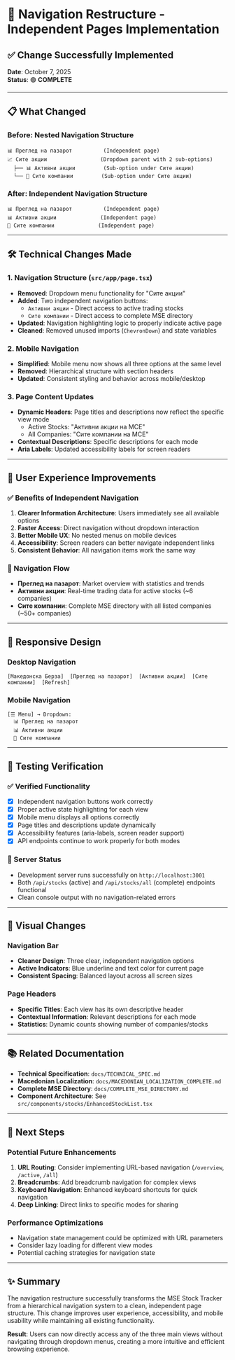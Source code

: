 # 🧭 Navigation Restructure - Independent Pages Implementation

## ✅ **Change Successfully Implemented**

**Date**: October 7, 2025  
**Status**: 🟢 **COMPLETE**

---

## 📋 **What Changed**

### **Before: Nested Navigation Structure**
```
📊 Преглед на пазарот          (Independent page)
📈 Сите акции                 (Dropdown parent with 2 sub-options)
  ├── 📊 Активни акции         (Sub-option under Сите акции)
  └── 🏢 Сите компании         (Sub-option under Сите акции)
```

### **After: Independent Navigation Structure**
```
📊 Преглед на пазарот          (Independent page)
📊 Активни акции              (Independent page)
🏢 Сите компании              (Independent page)
```

---

## 🛠️ **Technical Changes Made**

### **1. Navigation Structure** (`src/app/page.tsx`)
- **Removed**: Dropdown menu functionality for "Сите акции"
- **Added**: Two independent navigation buttons:
  - `Активни акции` - Direct access to active trading stocks
  - `Сите компании` - Direct access to complete MSE directory
- **Updated**: Navigation highlighting logic to properly indicate active page
- **Cleaned**: Removed unused imports (`ChevronDown`) and state variables

### **2. Mobile Navigation** 
- **Simplified**: Mobile menu now shows all three options at the same level
- **Removed**: Hierarchical structure with section headers
- **Updated**: Consistent styling and behavior across mobile/desktop

### **3. Page Content Updates**
- **Dynamic Headers**: Page titles and descriptions now reflect the specific view mode
  - Active Stocks: "Активни акции на МСЕ" 
  - All Companies: "Сите компании на МСЕ"
- **Contextual Descriptions**: Specific descriptions for each mode
- **Aria Labels**: Updated accessibility labels for screen readers

---

## 🎯 **User Experience Improvements**

### **✅ Benefits of Independent Navigation**
1. **Clearer Information Architecture**: Users immediately see all available options
2. **Faster Access**: Direct navigation without dropdown interaction
3. **Better Mobile UX**: No nested menus on mobile devices
4. **Accessibility**: Screen readers can better navigate independent links
5. **Consistent Behavior**: All navigation items work the same way

### **🔄 Navigation Flow**
- **Преглед на пазарот**: Market overview with statistics and trends
- **Активни акции**: Real-time trading data for active stocks (~6 companies)
- **Сите компании**: Complete MSE directory with all listed companies (~50+ companies)

---

## 📱 **Responsive Design**

### **Desktop Navigation**
```
[Македонска Берза]  [Преглед на пазарот]  [Активни акции]  [Сите компании]  [Refresh]
```

### **Mobile Navigation**
```
[☰ Menu] → Dropdown:
  📊 Преглед на пазарот
  📊 Активни акции  
  🏢 Сите компании
```

---

## 🧪 **Testing Verification**

### **✅ Verified Functionality**
- [x] Independent navigation buttons work correctly
- [x] Proper active state highlighting for each view
- [x] Mobile menu displays all options correctly
- [x] Page titles and descriptions update dynamically
- [x] Accessibility features (aria-labels, screen reader support)
- [x] API endpoints continue to work properly for both modes

### **🔧 Server Status**
- Development server runs successfully on `http://localhost:3001`
- Both `/api/stocks` (active) and `/api/stocks/all` (complete) endpoints functional
- Clean console output with no navigation-related errors

---

## 🎨 **Visual Changes**

### **Navigation Bar**
- **Cleaner Design**: Three clear, independent navigation options
- **Active Indicators**: Blue underline and text color for current page
- **Consistent Spacing**: Balanced layout across all screen sizes

### **Page Headers**
- **Specific Titles**: Each view has its own descriptive header
- **Contextual Information**: Relevant descriptions for each mode
- **Statistics**: Dynamic counts showing number of companies/stocks

---

## 📚 **Related Documentation**

- **Technical Specification**: `docs/TECHNICAL_SPEC.md`
- **Macedonian Localization**: `docs/MACEDONIAN_LOCALIZATION_COMPLETE.md`
- **Complete MSE Directory**: `docs/COMPLETE_MSE_DIRECTORY.md`
- **Component Architecture**: See `src/components/stocks/EnhancedStockList.tsx`

---

## 🚀 **Next Steps**

### **Potential Future Enhancements**
1. **URL Routing**: Consider implementing URL-based navigation (`/overview`, `/active`, `/all`)
2. **Breadcrumbs**: Add breadcrumb navigation for complex views
3. **Keyboard Navigation**: Enhanced keyboard shortcuts for quick navigation
4. **Deep Linking**: Direct links to specific modes for sharing

### **Performance Optimizations**
- Navigation state management could be optimized with URL parameters
- Consider lazy loading for different view modes
- Potential caching strategies for navigation state

---

## ✨ **Summary**

The navigation restructure successfully transforms the MSE Stock Tracker from a hierarchical navigation system to a clean, independent page structure. This change improves user experience, accessibility, and mobile usability while maintaining all existing functionality.

**Result**: Users can now directly access any of the three main views without navigating through dropdown menus, creating a more intuitive and efficient browsing experience.